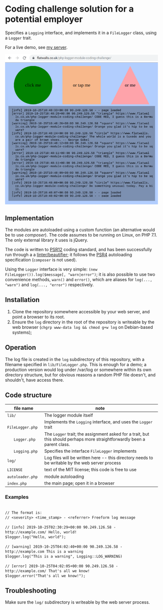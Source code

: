 # Coding challenge solution for a potential employer

Specifies a `Logging` interface, and implements it in a `FileLogger` class, using a `Logger` trait.

For a live demo, see [my server](https://www.flatwalls.co.uk/php-logger-module-coding-challenge/).

![Screenshot of the Demo](Screenshot%202019-10-25%20at%2011.48.52.png)


## Implementation

The modules are autoloaded using a custom function (an alternative would be to use *composer*). The code assumes to be running 
on Linux, on PHP 7.1. The only external library it uses is jQuery.

The code is written to [PSR12](https://www.php-fig.org/psr/psr-12/) coding standard, and has been successfully run through a a [linter/beautifier](http://blog.programster.org/getting-started-with-php-codesniffer); it follows the [PSR4](https://www.php-fig.org/psr/psr-4/) autoloading specification (`composer` is not used).

Using the `Logger` interface is very simple: `(new FileLogger()).log($message[, "warn|error")`; it is also possible to use two convenience methods, `warn()` and `error()`, which are aliases for `log(..., "warn")` and `log(..., "error")` respectively.

## Installation

1. Clone the repository somewhere accessible by your web server, and point a browser to its root.
2. Ensure the `log` directory in the root of the repository is writeable by the
   web browser (`chgrp www-data log && chmod g+w log` on Debian-based systems);

## Operation

The log file is created in the `log` subdirectory of this repository, with a
filename specified in `lib/FileLogger.php`. This is enough for a demo; a
production version would log under /var/log or somewhere within its own
directory structure, but for obvious reasons a random PHP file doesn't, and
shouldn't, have access there.

## Code structure

| file name           | note                                                                                                                      |
|---------------------|---------------------------------------------------------------------------------------------------------------------------|
| `lib/`              | The logger module itself                                                                                                  |
| `   FileLogger.php` | Implements the `Logging` interface, and uses the `Logger` trait                                                           |
| `   Logger.php`     | The `Logger` trait; the assignment asked for a trait, but this should perhaps more straightforwardly been a parent class. |
| `   Logging.php`    | Specifies the interface `FileLogger` implements                                                                           |
| `log/`              | Log files will be written here -- this directory needs to be writable by the web server process                           |
| `LICENSE`           | text of the MIT license; this code is free to use                                                                         |
| `autoloader.php`    | module autoloading                                                                                                        |
| `index.php`         | the main page; open it in a browser                                                                                       |

### Examples

```$logger = new FileLogger();

// The format is:
// <severity> <time_stamp> - <referrer> Freeform log message

// [info] 2019-10-25T02:30:29+00:00 90.249.126.58 - http://example.com/ Hello, world!
$logger.log("Hello, world");

// [warning] 2019-10-25T04:02:40+00:00 90.249.126.58 - http://example.com This is a warning
$logger.log("This is a warning", Logging::LOG_WARNING)

// [error] 2019-10-25T04:02:05+00:00 90.249.126.58 - http://example.com/ That's all we know!
$logger.error("That's all we know!");
```

## Troubleshooting

Make sure the `log/` subdirectory is writeable by the web server process.
